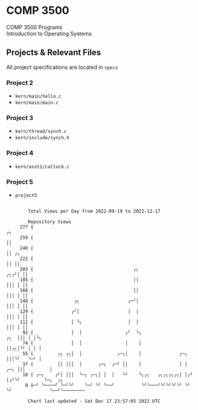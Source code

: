 # COMP 3500
COMP 3500 Programs  
Introduction to Operating Systems  
## Projects & Relevant Files
All project specifications are located in `specs`
### Project 2
- `kern/main/hello.c`
- `kern/main/main.c`
### Project 3
- `kern/thread/synch.c`
- `kern/include/synch.h`
### Project 4
- `kern/asst1/catlock.c`
### Project 5
- `project5`

```

        Total Views per Day from 2022-09-19 to 2022-12-17

        Repository Views
     277 ┼                                                                     ╭╮
     259 ┤                                                                     ││
     240 ┤                                                                     ││ ╭╮
     222 ┤                                                                     ││ ││
     203 ┤                                     ╭╮                           ╭╮╭╯│ ││
     185 ┤                                     ││                           │││ │ ││
     166 ┤                                     ││                           │││ │ ││
     148 ┤               ╭╮                  ╭─╯│                           │││ │ ││
     129 ┤              ╭╯│                  │  │                           │││ │ ││
     111 ┤              │ ╰╮                 │  │                           │││ │ ││
      92 ┤              │  │                ╭╯  ╰╮                      ╭╮  │││ │ │╰╮
      74 ┤              │  │                │    │                      ││╭╮│╰╯ │ │ │
      55 ┤         ╭╮ ╭╮│  │             ╭─╮│    │              ╭─╮     │││╰╯   ╰─╯ │
      37 ┤         ││ │││  │      ╭─╮  ╭─╯ ││    │              │ │ ╭─╮ │││         │
      18 ┤ ╭─╮    ╭╯│ │││  ╰─╮ ╭─╮│ │  │   ╰╯    ╰╮╭╮   ╭╮╭╮╭╮╭╮│ │╭╯ │╭╯╰╯         ╰─╮  ╭╮
       0 ┼─╯ ╰────╯ ╰─╯╰╯    ╰─╯ ╰╯ ╰──╯          ╰╯╰───╯╰╯╰╯╰╯╰╯ ╰╯  ╰╯              ╰──╯╰────────

        Chart last updated - Sat Dec 17 23:57:05 2022 UTC
        
```
